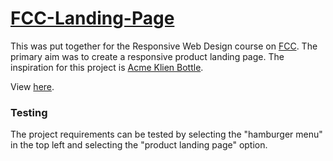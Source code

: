 # [FCC-Landing-Page](https://www.freecodecamp.org/learn/responsive-web-design/responsive-web-design-projects/build-a-product-landing-page)

This was put together for the Responsive Web Design course on [FCC](https://www.freecodecamp.org/learn/responsive-web-design). The primary aim was to create a responsive product landing page. The inspiration for this project is [Acme Klien Bottle](https://www.kleinbottle.com/).

View [here](https://normanrichardson.github.io/FCC-Landing-Page/). 

### Testing

The project requirements can be tested by selecting the "hamburger menu" in the top left and selecting the "product landing page" option.